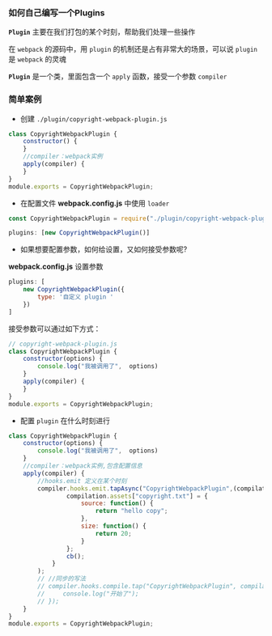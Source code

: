 ### 如何⾃⼰编写⼀个Plugins

**```Plugin```** 主要在我们打包的某个时刻，帮助我们处理⼀些操作  

在 ```webpack``` 的源码中，⽤ ```plugin``` 的机制还是占有⾮常⼤的场景，可以说 ```plugin``` 是 ```webpack``` 的灵魂

**```Plugin```** 是⼀个类，⾥⾯包含⼀个 ```apply``` 函数，接受⼀个参数 ```compiler```

### 简单案例

+ 创建 ```./plugin/copyright-webpack-plugin.js```

```js
class CopyrightWebpackPlugin {
    constructor() {
    }
    //compiler：webpack实例
    apply(compiler) {
    }
}
module.exports = CopyrightWebpackPlugin;
```

+ 在配置⽂件 <strong>webpack.config.js</strong> 中使⽤ ```loader```

```js
const CopyrightWebpackPlugin = require("./plugin/copyright-webpack-plugin");

plugins: [new CopyrightWebpackPlugin()]
```

+ 如果想要配置参数，如何给设置，又如何接受参数呢?  

<strong>webpack.config.js</strong> 设置参数

```js
plugins: [
    new CopyrightWebpackPlugin({
        type: '自定义 plugin '
    })
]
```

接受参数可以通过如下方式：

```js
// copyright-webpack-plugin.js
class CopyrightWebpackPlugin {
    constructor(options) {
        console.log("我被调用了",  options)
    }
    apply(compiler) {
    }
}
module.exports = CopyrightWebpackPlugin;
```

+ 配置 ```plugin``` 在什么时刻进⾏

```js
class CopyrightWebpackPlugin {
    constructor(options) {
        console.log("我被调用了",  options)
    }
    //compiler：webpack实例,包含配置信息
    apply(compiler) {
        //hooks.emit 定义在某个时刻
        compiler.hooks.emit.tapAsync("CopyrightWebpackPlugin",(compilation, cb) => {
                compilation.assets["copyright.txt"] = {
                    source: function() {
                        return "hello copy";
                    },
                    size: function() {
                        return 20;
                    }
                };
                cb();
            }
        );
        // //同步的写法
        // compiler.hooks.compile.tap("CopyrightWebpackPlugin", compilation => {
        //     console.log("开始了");
        // });
    }
}
module.exports = CopyrightWebpackPlugin;
```
